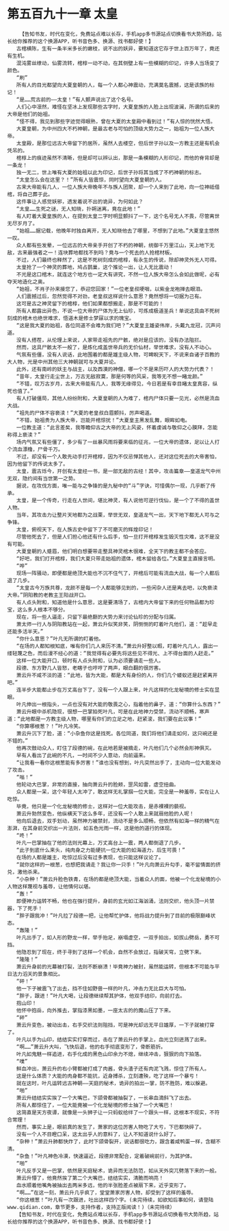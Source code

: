 # 第五百九十一章 太皇
        【告知书友，时代在变化，免费站点难以长存，手机app多书源站点切换看书大势所趋，站长给你推荐的这个换源APP，听书音色多、换源、找书都好使！】
       古棺横陈，生有一条半米多长的嫩枝，说不出的妖异，要知道这它存于世上百万年了，竟还有生机。
       混沌雾丝缭动，仙雾流转，棺椁一动不动，在其侧壁上有一些模糊的印记，许多人当场变了颜色。
       “刷”
       所有人的目光都望向大夏皇朝的人，每一个人都心神震动，充满莫名震撼，这是该族的标记！
       “是……荒古前的——太皇！”有人颤声说出了这个名号。
       人们心中凛然，难怪在坚冰上发现那些古字时，大夏皇族的人脸上出现波澜，所谓的后来的大帝是他们的始祖。
       “怪不得，我见到那些字迹觉得眼熟，曾在大夏的太皇殿中看到过！”有人惊的恍然大悟。
       大夏皇朝，为中州四大不朽神朝，是最古老与可怕的顶级大势力之一，始祖为一位人族大帝。
       太皇殿，是那位远古大帝留下的居所，虽然人去楼空，但后世子孙以及一方教主还是有机会凭吊的。
       棺椁上的痕迹虽然不清晰，但是却可以辨认出，那是一条模糊的人形印记，而他的脊背却是一条龙！
       独一无二，世上唯有大夏的始祖以此为印记，后世子孙将其当成了不朽神朝的标志。
       “太皇怎么会在这里？！”所有人皆震惊，同时望向大夏皇朝的人。
       古来大帝能有几人，一位人族大帝晚年不与族人团聚，却一个人来到了此地，向一位神祗借棺，将自己葬于此。
       这件事让人感觉妖邪，透发着说不出的诡异，为何如此？
       “太皇……生死之谜，无人知晓，扑朔迷离，竟在此地！”
       有人盯着大夏皇族的人，在提到太皇二字时明显颤抖了一下，这个名号无人不畏，尽管离世无尽岁月了。
       “始祖……据记载，他晚年时独自离开，无人知晓他去了哪里，不想到了此地。”大夏皇主悠然一叹。
       众人都有些发晕，一位远古的大帝亲手开创了不朽的神朝，统御千万里江山，天上地下无敌，古来最强者之一！连块葬地都找不到吗？竟与一个死去的人抢棺材板。
       不过，人们最终也释然了，这是不死树刻成的棺椁，有永生的传说，除却神灵外无人可得。
       太皇抢了一个神灵的葬地，鸠占鹊巢，这个推论一出，让人无比震动！
       不光是这口棺木，就连这个地方也一定大有讲究，不然一位人族大帝怎么会如此做呢，必有夺天地造化之奥。
       “始祖，不肖子孙来接您了，恭迎您回家！”一位老皇叔哽咽，以紫金龙袍掸去眼泪。
       人们震撼过后，忽然觉得不对劲，老皇叔这样说什么意思？竟然想将一切据为己有。
       这可是古之神灵留下的棺椁，他们如果都想搬走，那是不可能的！
       所有人都露出异色，不说一位大帝的尸体为无上仙珍，可炼成极道圣兵！单说这具由不死树刻成的棺木也绝世难求，悟道木是修士梦寐以求的瑰宝。
       “这是我大夏的始祖，各位同道不会难为我们吧？”大夏皇主雄姿伟岸，头戴九龙冠，沉声问道。
       没有人搭茬，从伦理上来说，人家带走祖先的尸骸，绝对是应该的，没有办法阻拦。
       然而，这具尸骸太不一般了，是炼化成盖世帝兵的无价仙材，举世难求，没有人不动心。
       气氛有些僵，没有人说话，此地围着的都是雄主级人物，可睥睨天下，不说来自诸子百教的大人物，光是中州其他三大神朝就可与大夏并论。
       此外，还有南岭的妖主与战主，以及西漠的神僧，哪一个不是来历吓人的大势力代表？！
       “昔年，太皇行走尘世上，万古无敌寂寞，那是何等的风采，我等无不想一睹龙颜。”
       “不错，叹万古岁月，古来大帝能有几人，我等无缘得见，今日若是有幸目睹太皇真容，纵死也值了。”
       有人打破僵局，其他人纷纷附和，大夏皇朝的人为难了，棺内尸体只要一见光，必然是流血大战。
       “祖先的尸体不容亵渎！”大夏的老皇叔白眉颤抖，厉声喝道。
       “不错，始祖贵为人族大帝，岂能开棺惊扰！”大夏皇主黑发乱舞，眼眸如电。
       一位教主道：“此言差矣，我等瞻仰古之大帝的无上风姿，怀着虔诚与敬仰之心膜拜，怎能称得上亵渎？”
       场内气氛又有些僵了，多少有了一丝暴风雨将要来临的征兆，一位大帝的遗体，足以让人打个流血漂橹，尸骨千万。
       不过，却没有一个人敢先动手打开棺椁，因为不仅忌惮其他人，还对这位死去的大帝害怕，因为他留下的传说太多了。
       太皇，震古烁今，开创有太皇经一书，是一部无敌的古经！其中，攻击篇章——皇道龙气中州无双，隐约间有当世第一之势。
       据说，在攻伐方面，唯一能与之争锋的是九秘中的“斗”字诀，可惜偶尔一现，几乎断了传承。
       太皇，是一个传奇，行走在人世间，堪比神灵，有人说他可逆行伐仙，是一个了不得的盖世人物。
       当年，其攻击力让整片天地都为之战栗，举世无双，皇道龙气一出，天下地下都无人可与之争锋。
       太皇，俯视天下，在人族古史中留下了不可磨灭的辉煌印记！
       尽管他死去了，但是人们担心他还有什么后手，怕一旦打开棺椁发生毁灭性灾难，这不是没有可能。
       大夏皇朝的人蹙眉，他们明白想要带走整具神灵棺木很难，全天下的教主都不会答应。
       “好吧，我们打开棺椁，我们大夏只带走始祖的遗体，棺木留给各位。”大夏皇主直接言明。
       “哗”
       现场一阵骚动，即便都是绝顶大能也不沉不住气了，开棺后可能有流血大战，每一个人都后退了几步。
       “太皇古今万族共尊，龙颜不是每一个人都能够见到的，一些闲杂人还是离去吧，以免亵渎大帝。”阴阳教的老教主王阳战开口。
       有人点头附和，知道他是什么意思，这是要清场了，古棺内大帝留下来的任何物品都为珍宝，这么多人根本不够分。
       现在，将一些人逼走，只留下最绝巅的大势力来讨论仙珍的分配与归属。
       萧太师一行人与阴阳教站在一起，萧云升似笑非笑，阴恻恻的盯着叶凡他们，道：“趁早走还能多活半天。”
       “你什么意思？”叶凡无所谓的盯着他。
       “在场的人都知根知底，唯有你们几人来历不清。”萧云升好整以暇，盯着叶凡几人，露出一缕轻蔑之色，而后漫不经心的道：“我觉得有必要先将这些见不得光、上不得台面的人赶走。”
       这样一位大能开口，顿时有人点头附和，认为必须要请走一些人。
       段德、东方野几人皆怒，老瞎子也哼哼了两声，眼白翻的很厉害。
       萧云升不咸不淡的道：“此地，皆为大能，都是大有身份的人，你们几个蝼蚁还是赶紧离开吧。”
       连半步大能都止步在万丈高台下了，没有一个人跟上来，叶凡这样的化龙秘境的修士实在显眼。
       叶凡伸出一根指头，一点也没有对大能的敬畏之心，指着他的鼻子，道：“你算什么东西？”
       萧云升眼中杀机隐现，很想一巴掌拍死叶凡，可是在此地神力受禁，流动不顺畅，寒声道：“此地都是一方教主级人物，哪里有你们的立足之地，赶紧滚，我们要在此议事！”
       “你算哪根葱？！”叶凡冷笑。
       萧云升沉下了脸，道：“小杂鱼你这是找死。各位同道，我们将他们请走如何，这只碗还是不错的。”
       他再次鼓动众人，盯住了段德的碗，在此地若是被摘走，叶凡他们几个必然会形神俱灭。
       早有人看出了此碗的不凡，一时间不少人意动，向前逼来。
       “让我看一看你这根葱能有多厉害！”谁也没有想到，叶凡突然出手了，主动向一位大能发动了攻击。
       “嗡！”
       他轮动大巴掌，非常的直接，抽向萧云升的脸颊，罡风如雷，虚空扭曲。
       众人都是一呆，这个年轻人太冲了，敢这样无礼掌掴一位大能，完全是一种羞辱，实在让人吃惊。
       毕竟，他只是一个化龙秘境的修士，这样对一位大能攻击，是赤裸裸的藐视。
       萧云升勃然变色，他纵横天下这么多年，还没有一个人敢上来就扇他脸的人呢！
       他向后退去，双手划动，虽然神力被禁封，流动不是多么顺畅，但依然有如海一样的精气在澎湃，在其身前交织出一片法则，如五色光雨一样，这是他的道行的体现。
       “咚！”
       叶凡一巴掌抽在了他的法则光幕上，万丈高台上一震，两人都倒退了几步。
       “此子到底什么来头，纯肉身之力能硬抗一位大能的如海道力，后生可畏！”
       在场的人都是雄主，吃惊过后没有过多表现，也只能这样议论了。
       “就你这样的一根葱，也想把我请走？我让你一只手！”叶凡向萧云升勾手，毫不留情面的挤兑，激他杀来。
       “小杂种！”萧云升脸色铁青，在场的都是绝顶大能，当着众人的面，他被一个化龙秘境的小人物这样蔑视与羞辱，让他情何以堪。
       “轰！”
       即便神力运转不畅，他也在强行提升，身前的玄光如江海汹涌，法则交织，他头顶一片禁器，下了死手！
       “胖子跟我冲！”叶凡拉了段德一把，让他帮忙护体，他将战力提升到了目前的极限巅峰状态。
       “轰隆！”
       叶凡出手了，如人形的野龙一样，举手抬足，崩塌虚空，一双手拍出，如拔山劈岳，勇不可挡。
       他隐忍到了现在，终于寻到了这样一个机会，自然不会放过，指破天穹，立劈下来。
       “隆隆！”
       萧云升身前的光幕被打裂，法则不断崩溃！毕竟神力被封，虽然能运转，但根本不可能与平日法力滔天的景象相比。
       “砰！”
       他一下子被震飞了出去，挡不住如野兽一样的叶凡，冲击力无比巨大与可怕。
       “胖子，跟进！”叶凡大喝，让段德继续帮其护体，他双手结印，向前打去。
       抱山印！
       他怀中抱岳，向外推去，掌指漆黑如墨，一座太古的的魔山压了下来。
       “砰”
       萧云升变色，被动出击，右手交织法则阻挡，可是神光却远无平日雄厚，一下子就被打穿了。
       叶凡以手为山印，结结实实打穿而过，击在了萧云升的手掌上，血光立刻迸溅了出来。
       “啊……”萧云升大叫，飞快后退，他的右手彻底变形了，骨断筋折。
       叶凡如鬼魅一样追进，右手化成的黑色山印余力不熄，继续冲击，狠狠的向下拍落。
       “噗”
       鲜血冲出，萧云升的右小臂都被打成了肉酱，骨头渣子还有肉泥飞溅，惊住了所有人。
       这是什么体质？大能的肉身都不能抗，近身搏杀，立刻遭殃，吃了这样一个暴亏！
       就在这时，叶凡运转远古神朝——天庭的秘术，诡异的拍出一掌，防不胜防，难以躲避。
       “啪”
       萧云升结结实实挨了一个大嘴巴，下颌骨都被抽裂了，一长串血滴斜飞了出去。
       所有人都惊住了，一位大能竟被一个化龙秘境的修士抽了一个大嘴巴！
       这简直是天方夜谭，就像是一头狮子让一只蚂蚁给绊了一个跟头一样，这根本不现实，不符合常理！
       然而，事实上是，眼前真的发生了，萧家的这位厉害人物吃了大亏，下巴都快碎了。
       没有一个人不目瞪口呆，这太出乎人的意料了，让人不知道说什么好了。
       “杂种！”萧云升肺都快炸了，此时下颌骨裂开，说话都很吃力，跟含着咸鸭蛋一样，含糊不清。
       “杂鱼！”叶凡神色冷漠，快速逼近，段德非常配合，定着破碗前行，为其护体。
       “啪”
       叶凡反手又是一巴掌，依然是天庭秘术，诡异而无法防范，如从天外突兀劈落下来的一般。
       萧云升懵了，他竟然挨了第二个大嘴巴，结结实实，清脆而响亮！
       血水顺着他嘴角被抽出去两米多远，他的半张脸差点被扇下来，近乎变形了。
       “啊……”在这一刻，萧云升几乎疯了，堂堂萧家厉害人物，却受到了这样的羞辱。
       “你这根葱！”叶凡有一次跟进，吐出这样四个字。(未完待续，如欲知后事如何，请登陆www.qidian.com，章节更多，支持作者，支持正版阅读！)（未完待续）
       【告知书友，时代在变化，免费站点难以长存，手机app多书源站点切换看书大势所趋，站长给你推荐的这个换源APP，听书音色多、换源、找书都好使！】